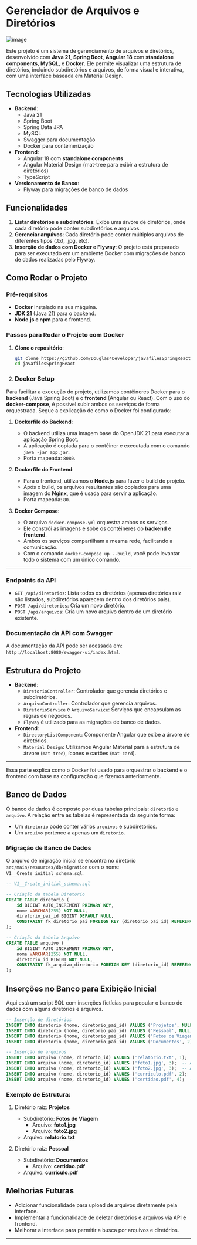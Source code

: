 
# Gerenciador de Arquivos e Diretórios
![image](https://github.com/user-attachments/assets/1f1b8a90-4fcf-428d-b8fe-cfbfbc334eba)

Este projeto é um sistema de gerenciamento de arquivos e diretórios, desenvolvido com **Java 21**, **Spring Boot**, **Angular 18** com **standalone components**, **MySQL**, e **Docker**. Ele permite visualizar uma estrutura de diretórios, incluindo subdiretórios e arquivos, de forma visual e interativa, com uma interface baseada em Material Design.

## Tecnologias Utilizadas

- **Backend**: 
  - Java 21
  - Spring Boot
  - Spring Data JPA
  - MySQL
  - Swagger para documentação
  - Docker para conteinerização
- **Frontend**:
  - Angular 18 com **standalone components**
  - Angular Material Design (mat-tree para exibir a estrutura de diretórios)
  - TypeScript
- **Versionamento de Banco**: 
  - Flyway para migrações de banco de dados

## Funcionalidades

1. **Listar diretórios e subdiretórios**: Exibe uma árvore de diretórios, onde cada diretório pode conter subdiretórios e arquivos.
2. **Gerenciar arquivos**: Cada diretório pode conter múltiplos arquivos de diferentes tipos (.txt, .jpg, etc).
3. **Inserção de dados com Docker e Flyway**: O projeto está preparado para ser executado em um ambiente Docker com migrações de banco de dados realizadas pelo Flyway.

## Como Rodar o Projeto

### Pré-requisitos

- **Docker** instalado na sua máquina.
- **JDK 21** (Java 21) para o backend.
- **Node.js e npm** para o frontend.

### Passos para Rodar o Projeto com Docker

1. **Clone o repositório**:
   ```bash
   git clone https://github.com/Douglas4Developer/javafilesSpringReact.git
   cd javafilesSpringReact
   ```

2. ### Docker Setup

Para facilitar a execução do projeto, utilizamos contêineres Docker para o **backend** (Java Spring Boot) e o **frontend** (Angular ou React). Com o uso do **docker-compose**, é possível subir ambos os serviços de forma orquestrada.
Segue a explicação de como o Docker foi configurado:

1. **Dockerfile do Backend**:
    - O backend utiliza uma imagem base do OpenJDK 21 para executar a aplicação Spring Boot.
    - A aplicação é copiada para o contêiner e executada com o comando `java -jar app.jar`.
    - Porta mapeada: `8080`.

2. **Dockerfile do Frontend**:
    - Para o frontend, utilizamos o **Node.js** para fazer o build do projeto.
    - Após o build, os arquivos resultantes são copiados para uma imagem do **Nginx**, que é usada para servir a aplicação.
    - Porta mapeada: `80`.

3. **Docker Compose**:
    - O arquivo `docker-compose.yml` orquestra ambos os serviços.
    - Ele constrói as imagens e sobe os contêineres do **backend** e **frontend**.
    - Ambos os serviços compartilham a mesma rede, facilitando a comunicação.
    - Com o comando `docker-compose up --build`, você pode levantar todo o sistema com um único comando.

---

### Endpoints da API

- `GET /api/diretorios`: Lista todos os diretórios (apenas diretórios raiz são listados, subdiretórios aparecem dentro dos diretórios pais).
- `POST /api/diretorios`: Cria um novo diretório.
- `POST /api/arquivos`: Cria um novo arquivo dentro de um diretório existente.

### Documentação da API com Swagger

A documentação da API pode ser acessada em: `http://localhost:8080/swagger-ui/index.html`.

## Estrutura do Projeto

- **Backend**:
  - `DiretorioController`: Controlador que gerencia diretórios e subdiretórios.
  - `ArquivoController`: Controlador que gerencia arquivos.
  - `DiretorioService` e `ArquivoService`: Serviços que encapsulam as regras de negócios.
  - `Flyway` é utilizado para as migrações de banco de dados.
- **Frontend**:
  - `DirectoryListComponent`: Componente Angular que exibe a árvore de diretórios.
  - `Material Design`: Utilizamos Angular Material para a estrutura de árvore (`mat-tree`), ícones e cartões (`mat-card`).


---

Essa parte explica como o Docker foi usado para orquestrar o backend e o frontend com base na configuração que fizemos anteriormente.

## Banco de Dados

O banco de dados é composto por duas tabelas principais: `diretorio` e `arquivo`. A relação entre as tabelas é representada da seguinte forma:

- Um `diretorio` pode conter vários `arquivos` e subdiretórios.
- Um `arquivo` pertence a apenas um `diretorio`.

### Migração de Banco de Dados

O arquivo de migração inicial se encontra no diretório `src/main/resources/db/migration` com o nome `V1__Create_initial_schema.sql`.

```sql
-- V1__Create_initial_schema.sql

-- Criação da tabela Diretorio
CREATE TABLE diretorio (
    id BIGINT AUTO_INCREMENT PRIMARY KEY,
    nome VARCHAR(255) NOT NULL,
    diretorio_pai_id BIGINT DEFAULT NULL,
    CONSTRAINT fk_diretorio_pai FOREIGN KEY (diretorio_pai_id) REFERENCES diretorio(id) ON DELETE SET NULL
);

-- Criação da tabela Arquivo
CREATE TABLE arquivo (
    id BIGINT AUTO_INCREMENT PRIMARY KEY,
    nome VARCHAR(255) NOT NULL,
    diretorio_id BIGINT NOT NULL,
    CONSTRAINT fk_arquivo_diretorio FOREIGN KEY (diretorio_id) REFERENCES diretorio(id) ON DELETE CASCADE
);
```

## Inserções no Banco para Exibição Inicial

Aqui está um script SQL com inserções fictícias para popular o banco de dados com alguns diretórios e arquivos.

```sql
-- Inserção de diretórios
INSERT INTO diretorio (nome, diretorio_pai_id) VALUES ('Projetos', NULL);  -- Diretório raiz
INSERT INTO diretorio (nome, diretorio_pai_id) VALUES ('Pessoal', NULL);  -- Diretório raiz
INSERT INTO diretorio (nome, diretorio_pai_id) VALUES ('Fotos de Viagem', 1);  -- Subdiretório de "Projetos"
INSERT INTO diretorio (nome, diretorio_pai_id) VALUES ('Documentos', 2);  -- Subdiretório de "Pessoal"

-- Inserção de arquivos
INSERT INTO arquivo (nome, diretorio_id) VALUES ('relatorio.txt', 1);  -- Arquivo no diretório "Projetos"
INSERT INTO arquivo (nome, diretorio_id) VALUES ('foto1.jpg', 3);  -- Arquivo no subdiretório "Fotos de Viagem"
INSERT INTO arquivo (nome, diretorio_id) VALUES ('foto2.jpg', 3);  -- Arquivo no subdiretório "Fotos de Viagem"
INSERT INTO arquivo (nome, diretorio_id) VALUES ('curriculo.pdf', 2);  -- Arquivo no diretório "Pessoal"
INSERT INTO arquivo (nome, diretorio_id) VALUES ('certidao.pdf', 4);  -- Arquivo no subdiretório "Documentos"
```

### Exemplo de Estrutura:

1. Diretório raiz: **Projetos**
   - Subdiretório: **Fotos de Viagem**
     - Arquivo: **foto1.jpg**
     - Arquivo: **foto2.jpg**
   - Arquivo: **relatorio.txt**
   
2. Diretório raiz: **Pessoal**
   - Subdiretório: **Documentos**
     - Arquivo: **certidao.pdf**
   - Arquivo: **curriculo.pdf**

## Melhorias Futuras

- Adicionar funcionalidade para upload de arquivos diretamente pela interface.
- Implementar a funcionalidade de deletar diretórios e arquivos via API e frontend.
- Melhorar a interface para permitir a busca por arquivos e diretórios.

---
